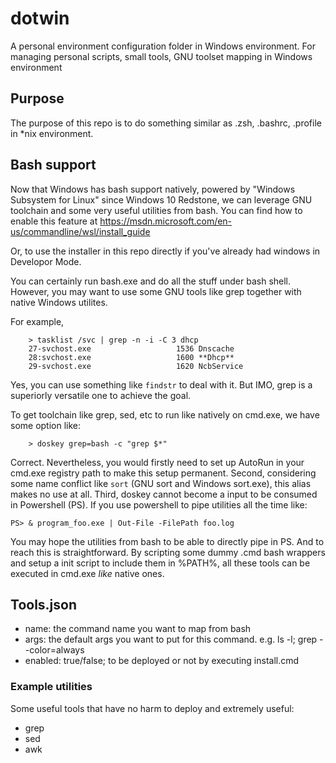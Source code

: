 # dotwin
A personal environment configuration folder in Windows environment.
For managing personal scripts, small tools, GNU toolset mapping in Windows environment

## Purpose
The purpose of this repo is to do something similar as .zsh, .bashrc, .profile in *nix environment.

## Bash support
Now that Windows has bash support natively, powered by "Windows Subsystem for Linux" since Windows 10 Redstone,
we can leverage GNU toolchain and some very useful utilities from bash.
You can find how to enable this feature at https://msdn.microsoft.com/en-us/commandline/wsl/install_guide

Or, to use the installer in this repo directly if you've already had windows in Developor Mode.

You can certainly run bash.exe and do all the stuff under bash shell. However, you may want to use some
GNU tools like grep together with native Windows utilites.

For example,
~~~~
    > tasklist /svc | grep -n -i -C 3 dhcp
    27-svchost.exe                   1536 Dnscache
    28:svchost.exe                   1600 **Dhcp**
    29-svchost.exe                   1620 NcbService
~~~~

Yes, you can use something like `findstr` to deal with it. But IMO, grep is a superiorly versatile one to achieve the goal.

To get toolchain like grep, sed, etc to run like natively on cmd.exe, we have some option like:
~~~~
    > doskey grep=bash -c "grep $*"
~~~~
Correct. Nevertheless, you would firstly need to set up AutoRun in your cmd.exe registry path to make this setup permanent.
Second, considering some name conflict like `sort` (GNU sort and Windows sort.exe), this alias makes no use at all.
Third, doskey cannot become a input to be consumed in Powershell (PS). If you use powershell to pipe utilities all the time
like:
~~~~
PS> & program_foo.exe | Out-File -FilePath foo.log
~~~~
You may hope the utilities from bash to be able to directly pipe in PS. And to reach this is straightforward.
By scripting some dummy .cmd bash wrappers and setup a init script to include them in %PATH%, all these tools can be
executed in cmd.exe *like* native ones.

## Tools.json
* name:    the command name you want to map from bash
* args:    the default args you want to put for this command. e.g. ls -l; grep --color=always
* enabled: true/false; to be deployed or not by executing install.cmd

### Example utilities
Some useful tools that have no harm to deploy and extremely useful:
+ grep
+ sed
+ awk
